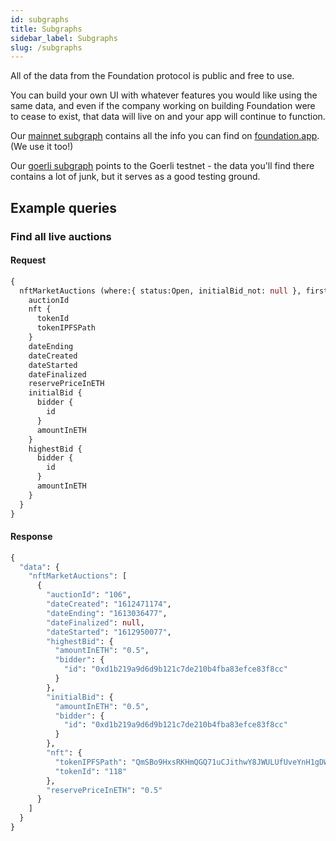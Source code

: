 ```yaml
---
id: subgraphs
title: Subgraphs
sidebar_label: Subgraphs
slug: /subgraphs
---
```


All of the data from the Foundation protocol is public and free to use.

You can build your own UI with whatever features you would like using the same data, and even if the company working on building Foundation were to cease to exist, that data will live on and your app will continue to function.

Our [mainnet subgraph](https://thegraph.com/explorer/subgraph/f8n/f8n-mainnet) contains all the info you can find on [foundation.app](https://foundation.app). (We use it too!)

Our [goerli subgraph](https://thegraph.com/explorer/subgraph/f8n/f8n-goerli) points to the Goerli testnet - the data you'll find there contains a lot of junk, but it serves as a good testing ground.


## Example queries

### Find all live auctions

#### Request
```graphql
{
  nftMarketAuctions (where:{ status:Open, initialBid_not: null }, first:1) {
    auctionId
    nft {
      tokenId
      tokenIPFSPath
    }
    dateEnding
    dateCreated
    dateStarted
    dateFinalized
    reservePriceInETH
    initialBid {
      bidder {
        id
      }
      amountInETH
    }
    highestBid {
      bidder {
        id
      }
      amountInETH
    }
  }
}
```

#### Response
```graphql
{
  "data": {
    "nftMarketAuctions": [
      {
        "auctionId": "106",
        "dateCreated": "1612471174",
        "dateEnding": "1613036477",
        "dateFinalized": null,
        "dateStarted": "1612950077",
        "highestBid": {
          "amountInETH": "0.5",
          "bidder": {
            "id": "0xd1b219a9d6d9b121c7de210b4fba83efce83f8cc"
          }
        },
        "initialBid": {
          "amountInETH": "0.5",
          "bidder": {
            "id": "0xd1b219a9d6d9b121c7de210b4fba83efce83f8cc"
          }
        },
        "nft": {
          "tokenIPFSPath": "QmSBo9HxsRKHmQGQ71uCJithwY8JWULUfUveYnH1gDW8ft/metadata.json",
          "tokenId": "118"
        },
        "reservePriceInETH": "0.5"
      }
    ]
  }
}
```